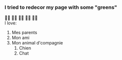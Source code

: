 <h3>I tried to redecor my page with some "greens"</h3> 

:palm_tree::palm_tree: :tanabata_tree::tanabata_tree: :christmas_tree::christmas_tree: :deciduous_tree::deciduous_tree: :evergreen_tree::evergreen_tree:
<br> I love:
1. Mes parents
2. Mon ami
3. Mon animal d'compagnie
    1. Chien
    2. Chat
